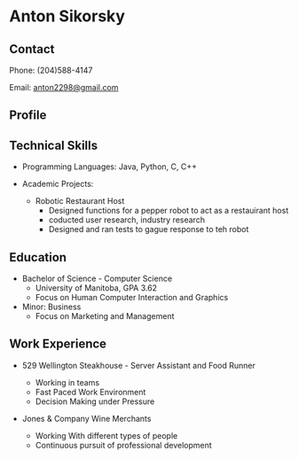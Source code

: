 # Anton Sikorsky

## **Contact**
Phone: (204)588-4147

Email: anton2298@gmail.com

## **Profile**

## **Technical Skills**
- Programming Languages: Java, Python, C, C++

- Academic Projects:
  - Robotic Restaurant Host
    - Designed functions for a pepper robot to act as a restauirant host
    - coducted user research, industry research
    - Designed and ran tests to gague response to teh robot
  
## **Education**
- Bachelor of Science - Computer Science
  - University of Manitoba, GPA 3.62
  - Focus on Human Computer Interaction and Graphics
- Minor: Business
  - Focus on Marketing and Management
## **Work Experience**

- 529 Wellington Steakhouse - Server Assistant and Food Runner
  - Working in teams
  - Fast Paced Work Environment
  - Decision Making under Pressure

- Jones & Company Wine Merchants
  - Working With different types of people
  - Continuous pursuit of professional development
